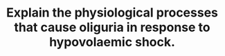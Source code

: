 ---
title: "Explain the physiological processes that cause oliguria in response to hypovolaemic shock."
entityType: SAQ
exam: PEX
college: ANZCA
year: 2016
sitting: B
question: 3
passRate: 33
EC_expectedDomains:
- "The question required candidates to provide definitions of oliguria and hypovolaemic shock followed by a succinct but detailed description of how hypovoalemia activated the sympathetic nervous system, with subsequent activation of the renin/angiotensin/aldosterone system (RAAS) and antidiuretic hormone (vasopressin) release, either from sympathetic stimulation, RAAS or changes in osmolarity."
EC_extraCredit:
- "Most answers correctly defined shock as inadequate tissue perfusion, but some candidates still defined shock in terms of an absolute blood pressure."
EC_errorsCommon:
- "Ranges for oliguria varied from 0.5 mLs/Kg/Hr to 30 mLs/Kg/Hr."
- "The commonest reason for a low scoring answer was purely inadequate detail. Most respondents were able to give a broad overview of the basic mechanisms but failed to elaborate. Simple statements such as ‘activation of RAAS’ or equations related to filtration coefficient and capillary pressures without explanations how they effected oliguria, in the setting of hypovolaemic shock, were insufficient to gain marks."
- "Frequent mistakes included mentioning RAAS but then neglecting one or more of its components, suggesting renin converted angiotensin I to angiotensin II, only mentioning 1 or 2 actions of angiotensin II, and neglecting the actions of ADH at V1 receptors to mediate vasoconstriction."
- "As in previous years, the range of renal autoregulation parameters, when given, was frequently incorrect. A minority of candidates gave the correct value (50-150 mmHg)."
---